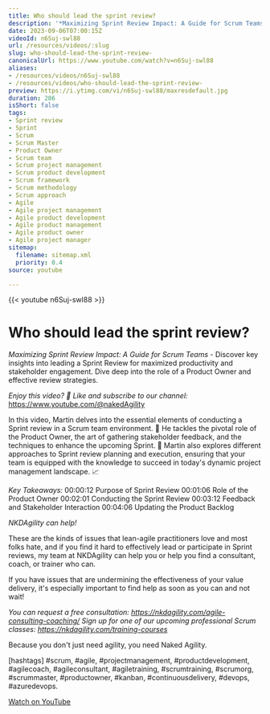 ```yaml
---
title: Who should lead the sprint review?
description: '*Maximizing Sprint Review Impact: A Guide for Scrum Teams* - Discover key insights into leading a Sprint Review for maximized productivity and stakeholder engagement.'
date: 2023-09-06T07:00:15Z
videoId: n6Suj-swl88
url: /resources/videos/:slug
slug: who-should-lead-the-sprint-review-
canonicalUrl: https://www.youtube.com/watch?v=n6Suj-swl88
aliases:
- /resources/videos/n6Suj-swl88
- /resources/videos/who-should-lead-the-sprint-review-
preview: https://i.ytimg.com/vi/n6Suj-swl88/maxresdefault.jpg
duration: 286
isShort: false
tags:
- Sprint review
- Sprint
- Scrum
- Scrum Master
- Product Owner
- Scrum team
- Scrum project management
- Scrum product development
- Scrum framework
- Scrum methodology
- Scrum approach
- Agile
- Agile project management
- Agile product development
- Agile product management
- Agile product owner
- Agile project manager
sitemap:
  filename: sitemap.xml
  priority: 0.4
source: youtube

---
```


{{< youtube n6Suj-swl88 >}}

# Who should lead the sprint review?

*Maximizing Sprint Review Impact: A Guide for Scrum Teams* - Discover key insights into leading a Sprint Review for maximized productivity and stakeholder engagement. Dive deep into the role of a Product Owner and effective review strategies.

*Enjoy this video? 🔔 Like and subscribe to our channel:* https://www.youtube.com/@nakedAgility

In this video, Martin delves into the essential elements of conducting a Sprint review in a Scrum team environment. 🎥 He tackles the pivotal role of the Product Owner, the art of gathering stakeholder feedback, and the techniques to enhance the upcoming Sprint. 🚀 Martin also explores different approaches to Sprint review planning and execution, ensuring that your team is equipped with the knowledge to succeed in today's dynamic project management landscape. 📈

*Key Takeaways:*
00:00:12 Purpose of Sprint Review
00:01:06 Role of the Product Owner
00:02:01 Conducting the Sprint Review
00:03:12 Feedback and Stakeholder Interaction
00:04:06 Updating the Product Backlog

*NKDAgility can help!*

These are the kinds of issues that lean-agile practitioners love and most folks hate, and if you find it hard to effectively lead or participate in Sprint reviews, my team at NKDAgility can help you or help you find a consultant, coach, or trainer who can.

If you have issues that are undermining the effectiveness of your value delivery, it's especially important to find help as soon as you can and not wait!

_You can request a free consultation: https://nkdagility.com/agile-consulting-coaching/_
_Sign up for one of our upcoming professional Scrum classes: https://nkdagility.com/training-courses_

Because you don't just need agility, you need Naked Agility.

[hashtags]
#scrum, #agile, #projectmanagement, #productdevelopment, #agilecoach, #agileconsultant, #agiletraining, #scrumtraining, #scrumorg, #scrummaster, #productowner, #kanban, #continuousdelivery, #devops, #azuredevops.

[Watch on YouTube](https://www.youtube.com/watch?v=n6Suj-swl88)
